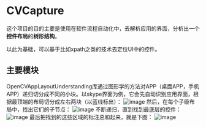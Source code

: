 # CVCapture

这个项目的目的主要是使用在软件流程自动化中，去解析应用的界面，分析出一个**控件布局**的**树形结构**。

以此为基础，可以基于比如xpath之类的技术去定位UI中的控件。

## 主要模块

OpenCVAppLayoutUnderstanding库通过图形学的方法对APP（桌面APP，手机APP）递归切分成不同的小块。以skype界面为例，它会先自动识别应用界面，根据最顶端的布局切分成左右两块（以蓝线标出）：
![image](https://github.com/wirfree/CVCapture/raw/master/screenshots/layout-hierarchy-level-1.png)
然后，在每个子级布局中，找出它们的子节点：
![image](https://github.com/wirfree/CVCapture/raw/master/screenshots/layout-hierarchy-level-2.png)
不断递归，直到找到最底层的控件：
![image](https://github.com/wirfree/CVCapture/raw/master/screenshots/layout-hierarchy-level-3.png)
最后把找到的这些区域的标注总和起来，就是下图：
![image](https://github.com/wirfree/CVCapture/raw/master/screenshots/combined-regions.png)

